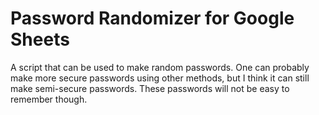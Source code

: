 # Password Randomizer for Google Sheets

A script that can be used to make random passwords.
One can probably make more secure passwords using other methods, but I think it can still make 
semi-secure passwords.
These passwords will not be easy to remember though. 
